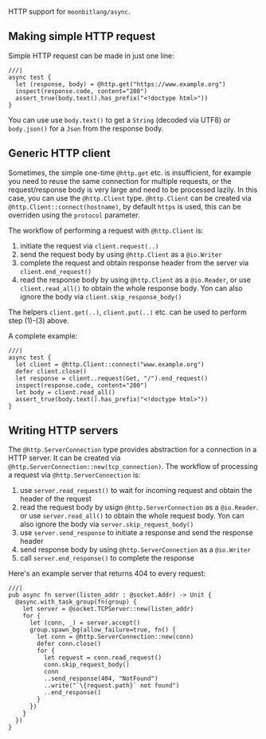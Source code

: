 HTTP support for `moonbitlang/async`.

## Making simple HTTP request

Simple HTTP request can be made in just one line:

```moonbit
///|
async test {
  let (response, body) = @http.get("https://www.example.org")
  inspect(response.code, content="200")
  assert_true(body.text().has_prefix("<!doctype html>"))
}
```

You can use use `body.text()` to get a `String` (decoded via UTF8)
or `body.json()` for a `Json` from the response body.

## Generic HTTP client
Sometimes, the simple one-time `@http.get` etc. is insufficient,
for example you need to reuse the same connection for multiple requests,
or the request/response body is very large and need to be processed lazily.
In this case, you can use the `@http.Client` type.
`@http.Client` can be created via `@http.Client::connect(hostname)`,
by default `https` is used, this can be overriden using the `protocol` parameter.

The workflow of performing a request with `@http.Client` is:

1. initiate the request via `client.request(..)`
1. send the request body by using `@http.Client` as a `@io.Writer`
1. complete the request and obtain response header from the server
  via `client.end_request()`
1. read the response body by using `@http.Client` as a `@io.Reader`,
  or use `client.read_all()` to obtain the whole response body.
  Yon can also ignore the body via `client.skip_response_body()`

The helpers `client.get(..)`, `client.put(..)` etc.
can be used to perform step (1)-(3) above.

A complete example:

```moonbit
///|
async test {
  let client = @http.Client::connect("www.example.org")
  defer client.close()
  let response = client..request(Get, "/").end_request()
  inspect(response.code, content="200")
  let body = client.read_all()
  assert_true(body.text().has_prefix("<!doctype html>"))
}
```

## Writing HTTP servers
The `@http.ServerConnection` type provides abstraction for a connection in a HTTP server.
It can be created via `@http.ServerConnection::new(tcp_connection)`.
The workflow of processing a request via `@http.ServerConnection` is:

1. use `server.read_request()` to wait for incoming request
  and obtain the header of the request
1. read the request body by usign `@http.ServerConnection` as a `@io.Reader`.
  or use `server.read_all()` to obtain the whole request body.
  Yon can also ignore the body via `server.skip_request_body()`
1. use `server.send_response` to initiate a response and send the response header
1. send response body by using `@http.ServerConnection` as a `@io.Writer`
1. call `server.end_response()` to complete the response

Here's an example server that returns 404 to every request:

```moonbit
///|
pub async fn server(listen_addr : @socket.Addr) -> Unit {
  @async.with_task_group(fn(group) {
    let server = @socket.TCPServer::new(listen_addr)
    for {
      let (conn, _) = server.accept()
      group.spawn_bg(allow_failure=true, fn() {
        let conn = @http.ServerConnection::new(conn)
        defer conn.close()
        for {
          let request = conn.read_request()
          conn.skip_request_body()
          conn
          ..send_response(404, "NotFound")
          ..write("`\{request.path}` not found")
          ..end_response()
        }
      })
    }
  })
}
```
